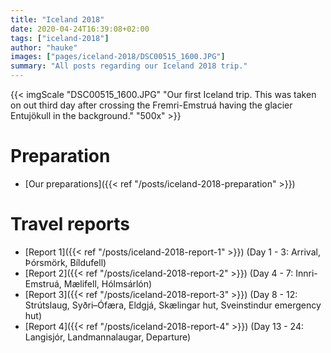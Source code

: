 ```yaml
---
title: "Iceland 2018"
date: 2020-04-24T16:39:08+02:00
tags: ["iceland-2018"]
author: "hauke"
images: ["pages/iceland-2018/DSC00515_1600.JPG"]
summary: "All posts regarding our Iceland 2018 trip."
---
```


{{< imgScale "DSC00515_1600.JPG" "Our first Iceland trip. This was taken on out third day after crossing the Fremri-Emstruá having the glacier Entujökull in the background." "500x" >}}

# Preparation

* [Our preparations]({{< ref "/posts/iceland-2018-preparation" >}})

# Travel reports

* [Report 1]({{< ref "/posts/iceland-2018-report-1" >}}) (Day 1 - 3: Arrival, Þórsmörk, Bíldufell)
* [Report 2]({{< ref "/posts/iceland-2018-report-2" >}}) (Day 4 - 7: Innri-Emstruá, Mælifell, Hólmsárlón)
* [Report 3]({{< ref "/posts/iceland-2018-report-3" >}}) (Day 8 - 12: Strútslaug, Syðri–Ófæra, Eldgjá, Skælingar hut, Sveinstindur emergency hut)
* [Report 4]({{< ref "/posts/iceland-2018-report-4" >}}) (Day 13 - 24: Langisjór, Landmannalaugar, Departure)
